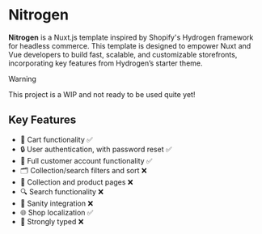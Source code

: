 # Nitrogen

**Nitrogen** is a Nuxt.js template inspired by Shopify's Hydrogen framework for headless commerce. This template is designed to empower Nuxt and Vue developers to build fast, scalable, and customizable storefronts, incorporating key features from Hydrogen’s starter theme.

> [!WARNING]  
> This project is a WIP and not ready to be used quite yet!

## Key Features

- 🛒 Cart functionality ✅
- 🔒 User authentication, with password reset ✅
- 👤 Full customer account functionality ✅
- 🗂️ Collection/search filters and sort ❌
- 👕 Collection and product pages ❌
- 🔍 Search functionality ❌
- 🤖 Sanity integration ❌
- 🌐 Shop localization ✅
- 💪 Strongly typed ❌
